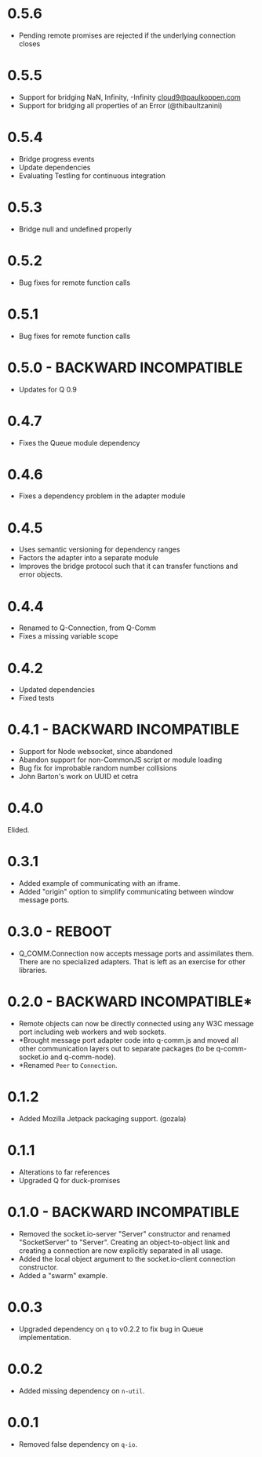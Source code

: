 <!-- vim:ts=4:sts=4:sw=4:et:tw=60 -->

# 0.5.6

-   Pending remote promises are rejected if the underlying connection
    closes

# 0.5.5

-   Support for bridging NaN, Infinity, -Infinity
    <cloud9@paulkoppen.com>
-   Support for bridging all properties of an Error (@thibaultzanini)

# 0.5.4

-   Bridge progress events
-   Update dependencies
-   Evaluating Testling for continuous integration

# 0.5.3

-   Bridge null and undefined properly

# 0.5.2

-   Bug fixes for remote function calls

# 0.5.1

-   Bug fixes for remote function calls

# 0.5.0 - BACKWARD INCOMPATIBLE

-   Updates for Q 0.9

# 0.4.7

-   Fixes the Queue module dependency

# 0.4.6

-   Fixes a dependency problem in the adapter module

# 0.4.5

-   Uses semantic versioning for dependency ranges
-   Factors the adapter into a separate module
-   Improves the bridge protocol such that it can transfer functions and
    error objects.

# 0.4.4

-   Renamed to Q-Connection, from Q-Comm
-   Fixes a missing variable scope

# 0.4.2

-   Updated dependencies
-   Fixed tests

# 0.4.1 - BACKWARD INCOMPATIBLE

-   Support for Node websocket, since abandoned
-   Abandon support for non-CommonJS script or module loading
-   Bug fix for improbable random number collisions
-   John Barton's work on UUID et cetra

# 0.4.0

Elided.

# 0.3.1

-   Added example of communicating with an iframe.
-   Added "origin" option to simplify communicating between
    window message ports.

# 0.3.0 - REBOOT

-   Q_COMM.Connection now accepts message ports and
    assimilates them.  There are no specialized adapters.
    That is left as an exercise for other libraries.

# 0.2.0 - BACKWARD INCOMPATIBLE*

-   Remote objects can now be directly connected using any
    W3C message port including web workers and web sockets.
-   *Brought message port adapter code into q-comm.js and
    moved all other communication layers out to separate
    packages (to be q-comm-socket.io and q-comm-node).
-   *Renamed `Peer` to `Connection`.

# 0.1.2

-   Added Mozilla Jetpack packaging support. (gozala)

# 0.1.1

-   Alterations to far references
-   Upgraded Q for duck-promises

# 0.1.0 - BACKWARD INCOMPATIBLE

-   Removed the socket.io-server "Server" constructor and
    renamed "SocketServer" to "Server".  Creating an
    object-to-object link and creating a connection are now
    explicitly separated in all usage.
-   Added the local object argument to the socket.io-client
    connection constructor.
-   Added a "swarm" example.

# 0.0.3

-   Upgraded dependency on `q` to v0.2.2 to fix bug in Queue
    implementation.

# 0.0.2

-   Added missing dependency on `n-util`.

# 0.0.1

-   Removed false dependency on `q-io`.

